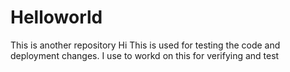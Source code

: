 # Helloworld
This is another repository
Hi This is used for testing the code and deployment changes.
I use to workd on this for verifying and test

